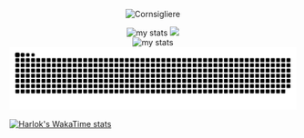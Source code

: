 <p align="center"> <img src="https://komarev.com/ghpvc/?username=Cornsigliere&label=Profile%20views&color=0e75b6&style=flat" alt="Cornsigliere" /> </p>

<div align="center">
<img alt="my stats" width="400" src="https://github-readme-stats.vercel.app/api?username=Cornsigliere&show_icons=true&theme=transparent"/>
<img width="400" src="https://github-readme-streak-stats.herokuapp.com/?user=Cornsigliere&hide_border=true&show_icons=true&currStreakNum=58A6FF&sideNums=58A6FF&border=1F6FEB&currStreakLabel=C3D1D9&background=0D1117&sideLabels=C3D1D9&dates=58A6FF" />
</div>

<div align="center">  
<img alt="my stats" width="400" src="https://github-readme-stats.vercel.app/api/top-langs/?username=Cornsigliere&layout=compact&theme=transparent"/>
</div>

<div align="center">
<img alt="my stats" src="https://github.com/Cornsigliere/Cornsigliere/blob/output/github-contribution-grid-snake-dark.svg?palette=github-dark"/>
</div>


[![Harlok's WakaTime stats](https://github-readme-stats.vercel.app/api/wakatime?cornsigliere=ffflabs&show_icons=true&layout=compact&theme=transparent)](https://github.com/anuraghazra/github-readme-stats)
